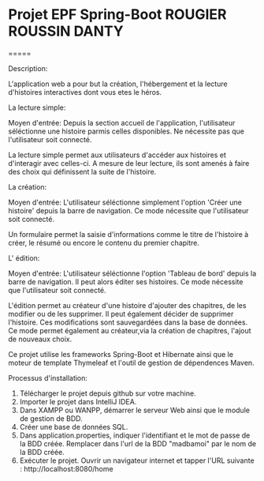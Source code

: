 # Projet EPF Spring-Boot ROUGIER ROUSSIN DANTY
=====

Description:

L'application web a pour but la création, l'hébergement et la lecture d'histoires interactives dont vous etes le héros.

La lecture simple:

Moyen d'entrée: Depuis la section accueil de l'application, l'utilisateur séléctionne une histoire parmis celles disponibles. Ne nécessite pas que l'utilisateur soit connecté.

La lecture simple permet aux utilisateurs d'accéder aux histoires et d'interagir avec celles-ci. A mesure de leur lecture, ils sont amenés à faire des choix qui définissent la suite de l'histoire.

La création:

Moyen d'entrée: L'utilisateur séléctionne simplement l'option 'Créer une histoire' depuis la barre de navigation. Ce mode nécessite que l'utilisateur soit connecté.

Un formulaire permet la saisie d'informations comme le titre de l'histoire à créer, le résumé ou encore le contenu du premier chapitre.

L' édition:

Moyen d'entrée: L'utilisateur séléctionne l'option 'Tableau de bord' depuis la barre de navigation. Il peut alors éditer ses histoires. Ce mode nécessite que l'utilisateur soit connecté.

L'édition permet au créateur d'une histoire d'ajouter des chapitres, de les modifier ou de les supprimer. Il peut également décider de supprimer l'histoire. Ces modifications sont sauvegardées dans la base de données. Ce mode permet également au créateur,via la création de chapitres, l'ajout de nouveaux choix.

Ce projet utilise les frameworks Spring-Boot et Hibernate ainsi que le moteur de template Thymeleaf et l'outil de gestion de dépendences Maven.

Processus d'installation:

1. Télécharger le projet depuis github sur votre machine.
2. Importer le projet dans IntelliJ IDEA.
3. Dans XAMPP ou WANPP, démarrer le serveur Web ainsi que le module de gestion de BDD.
4. Créer une base de données SQL.
5. Dans application.properties, indiquer l'identifiant et le mot de passe de la BDD créée. Remplacer dans l'url de la BDD "madbamoi" par    le nom de la BDD créée.
6. Exécuter le projet.
Ouvrir un navigateur internet et tapper l'URL suivante : http://localhost:8080/home

